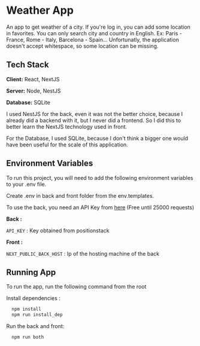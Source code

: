 
# Weather App

An app to get weather of a city. If you're log in, you can add some location in favorites.
You can only search city and country in English. Ex: Paris - France, Rome - Italy, Barcelona - Spain...
Unfortunatly, the application doesn't accept whitespace, so some location can be missing.


## Tech Stack

**Client:** React, NextJS

**Server:** Node, NestJS

**Database:** SQLite

I used NestJS for the back, even it was not the better choice,
because I already did a backend with it, but I never did a frontend.
So I did this to better learn the NextJS technology used in front.

For the Database, I used SQLite, because I don't think a bigger
one would have been useful for the scale of this application.
## Environment Variables

To run this project, you will need to add the following environment variables to your .env file.

Create .env in back and front folder from the env.templates.

To use the back, you need an API Key from [here](https://positionstack.com/quickstart) (Free until 25000 requests)

**Back :**

`API_KEY` : Key obtained from positionstack

**Front :**

`NEXT_PUBLIC_BACK_HOST` : Ip of the hosting machine of the back


## Running App

To run the app, run the following command from the root

Install dependencies :
```bash
  npm install
  npm run install_dep
```

Run the back and front:
```bash
  npm run both
```
